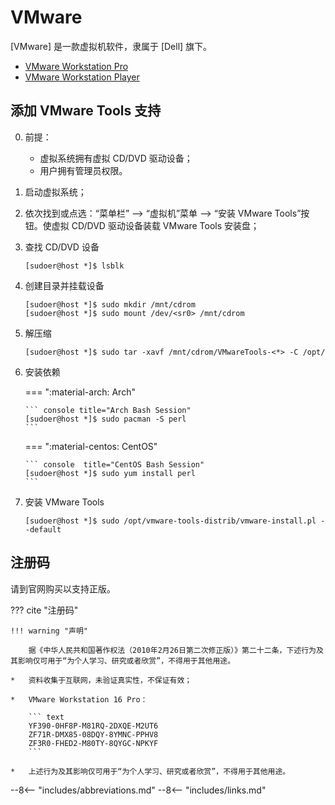 # VMware

[VMware] 是一款虚拟机软件，隶属于 [Dell] 旗下。

*   [VMware Workstation Pro](https://www.vmware.com/products/workstation-pro.html)
*   [VMware Workstation Player](https://www.vmware.com/products/workstation-player.html)

## 添加 VMware Tools 支持

0.  前提：

    *   虚拟系统拥有虚拟 CD/DVD 驱动设备；
    *   用户拥有管理员权限。

0.  启动虚拟系统；

0.  依次找到或点选：“菜单栏” --> “虚拟机”菜单 --> “安装 VMware Tools”按钮。使虚拟 CD/DVD 驱动设备装载 VMware Tools 安装盘；

0.  查找 CD/DVD 设备

    ``` console title="GNU/Linux Bash Session"
    [sudoer@host *]$ lsblk
    ```

0.  创建目录并挂载设备

    ``` console title="GNU/Linux Bash Session"
    [sudoer@host *]$ sudo mkdir /mnt/cdrom
    [sudoer@host *]$ sudo mount /dev/<sr0> /mnt/cdrom
    ```

0.  解压缩

    ``` console title="GNU/Linux Bash Session"
    [sudoer@host *]$ sudo tar -xavf /mnt/cdrom/VMwareTools-<*> -C /opt/
    ```

0.  安装依赖

    === ":material-arch: Arch"

        ``` console title="Arch Bash Session"
        [sudoer@host *]$ sudo pacman -S perl
        ```

    === ":material-centos: CentOS"

        ``` console  title="CentOS Bash Session"
        [sudoer@host *]$ sudo yum install perl
        ```

0.  安装 VMware Tools

    ``` console title="GNU/Linux Bash Session"
    [sudoer@host *]$ sudo /opt/vmware-tools-distrib/vmware-install.pl --default
    ```

## 注册码

请到官网购买以支持正版。

??? cite "注册码"

    !!! warning "声明"

        据《中华人民共和国著作权法（2010年2月26日第二次修正版）》第二十二条，下述行为及其影响仅可用于“为个人学习、研究或者欣赏”，不得用于其他用途。

    *   资料收集于互联网，未验证真实性，不保证有效；

    *   VMware Workstation 16 Pro：

        ``` text
        YF390-0HF8P-M81RQ-2DXQE-M2UT6
        ZF71R-DMX85-08DQY-8YMNC-PPHV8
        ZF3R0-FHED2-M80TY-8QYGC-NPKYF
        ```
    
    *   上述行为及其影响仅可用于“为个人学习、研究或者欣赏”，不得用于其他用途。

<!----------------------------------------------------------------------------->

--8<-- "includes/abbreviations.md"
--8<-- "includes/links.md"
